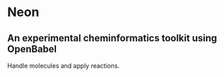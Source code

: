 Neon
====
An experimental cheminformatics toolkit using OpenBabel
-------------------------------------------------------

Handle molecules and apply reactions.

